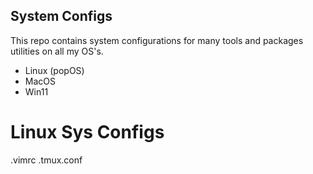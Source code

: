 ## System Configs 

This repo contains system configurations for many tools and packages utilities on all my OS's. 

- Linux (popOS)
- MacOS 
- Win11

# Linux Sys Configs

.vimrc
.tmux.conf


